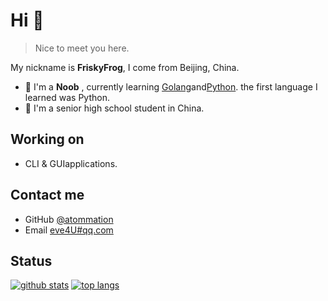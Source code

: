 <!--
**FriskyFrog/FriskyFrog** is a ✨ _special_ ✨ repository because its `README.md` (this file) appears on your GitHub profile.
Here are some ideas to get you started:
- 🔭 I’m currently working on ...
- 🌱 I’m currently learning ...
- 👯 I’m looking to collaborate on ...
- 🤔 I’m looking for help with ...
- 💬 Ask me about ...
- 📫 How to reach me: ...
- 😄 Pronouns: ...
- ⚡ Fun fact: ...
-->
# Hi 👋
> Nice to meet you here.

My nickname is **FriskyFrog**, I come from Beijing, China.
- 🌱 I'm a **Noob** , currently learning [Golang](https://golang.google.cn)and[Python](https://www.python.org). the first language I learned was Python.
- 🤔 I'm a senior high school student in China.

## Working on
- CLI & GUIapplications.

## Contact me
- GitHub [@atommation](https://github.com/FriskyFrog)
- Email [eve4U#qq.com](mailto:eve4you@qq.com)

## Status
[![github stats](https://github-readme-stats.vercel.app/api?username=FriskyFrog&show_icons=true)](https://github.com/FriskyFrog)
[![top langs](https://github-readme-stats.vercel.app/api/top-langs/?username=FriskyFrog&layout=compact)](https://github.com/FriskyFrog)
